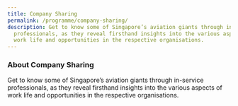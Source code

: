 ```yaml
---
title: Company Sharing
permalink: /programme/company-sharing/
description: Get to know some of Singapore’s aviation giants through in-service
  professionals, as they reveal firsthand insights into the various aspects of
  work life and opportunities in the respective organisations.
---
```

### **About Company Sharing**

Get to know some of Singapore’s aviation giants through in-service professionals, as they reveal firsthand insights into the various aspects of work life and opportunities in the respective organisations.

<style>#main-content .bp-section.bp-section-pagetitle, .bottom-navigation a {background-color: #CB6F31 !important;}</style>